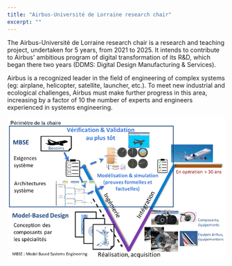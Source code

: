 ```yaml
---
title: "Airbus-Université de Lorraine research chair"
excerpt: ""
---
```


The Airbus-Université de Lorraine research chair is a research and teaching project, undertaken for 5 years, from 2021 to 2025. It intends to contribute to Airbus' ambitious program of digital transformation of its R&D, which began there two years (DDMS: Digital Design Manufacturing & Services).

Airbus is a recognized leader in the field of engineering of complex systems (eg: airplane, helicopter, satellite, launcher, etc.). To meet new industrial and ecological challenges, Airbus must make further progress in this area, increasing by a factor of 10 the number of experts and engineers experienced in systems engineering.

![](/assets/images/projects/Airbus/apercu.png)